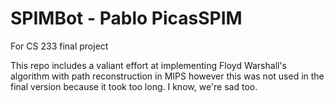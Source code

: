 # SPIMBot - Pablo PicasSPIM

For CS 233 final project

This repo includes a valiant effort at implementing Floyd Warshall's algorithm with path reconstruction in MIPS however this was not used in the final version because it took too long. I know, we're sad too.
